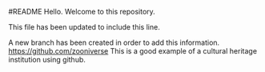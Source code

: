  #README
Hello. Welcome to this repository.

This file has been updated to include this line.

A new branch has been created in order to add this information.
https://github.com/zooniverse
This is a good example of a cultural heritage institution using github.
